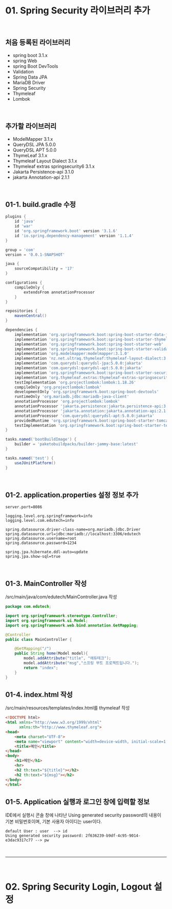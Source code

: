 # 01. Spring Security 라이브러리 추가

<br>

## 처음 등록된 라이브러리
- spring boot 3.1.x
- spring Web
- spring Boot DevTools
- Validation
- Spring Data JPA
- MariaDB Driver
- Spring Security
- Thymeleaf
- Lombok

<br>

## 추가할 라이브러리
- ModelMapper 3.1.x
- QueryDSL JPA 5.0.0
- QueryDSL APT 5.0.0
- ThymeLeaf 3.1.x
- Thymeleaf Layout Dialect 3.1.x
- Thymeleaf extras springsecurity6 3.1.x
- Jakarta Persistence-api 3.1.0
- jakarta Annotation-api 2.1.1

<br>

## 01-1. build.gradle 수정

```groovy
plugins {
	id 'java'
	id 'war'
	id 'org.springframework.boot' version '3.1.6'
	id 'io.spring.dependency-management' version '1.1.4'
}

group = 'com'
version = '0.0.1-SNAPSHOT'

java {
	sourceCompatibility = '17'
}

configurations {
	compileOnly {
		extendsFrom annotationProcessor
	}
}

repositories {
	mavenCentral()
}

dependencies {
	implementation 'org.springframework.boot:spring-boot-starter-data-jpa'
	implementation 'org.springframework.boot:spring-boot-starter-thymeleaf'
	implementation 'org.springframework.boot:spring-boot-starter-web'
	implementation 'org.springframework.boot:spring-boot-starter-validation'
	implementation 'org.modelmapper:modelmapper:3.1.0'
	implementation 'nz.net.ultraq.thymeleaf:thymeleaf-layout-dialect:3.1.0'
	implementation 'com.querydsl:querydsl-jpa:5.0.0:jakarta'			//QueryDSL 추가1
	implementation 'com.querydsl:querydsl-apt:5.0.0:jakarta'			//QueryDSL 추가2
	implementation 'org.springframework.boot:spring-boot-starter-security'	//Spring Security 추가1 - 기본 spring security 활성화
	implementation 'org.thymeleaf.extras:thymeleaf-extras-springsecurity6'	//Spring Security 추가2 - thymeleaf에서 <div sec:> 로 시작하는 태그를 활성화
	testImplementation 'org.projectlombok:lombok:1.18.26'
	compileOnly 'org.projectlombok:lombok'
	developmentOnly 'org.springframework.boot:spring-boot-devtools'
	runtimeOnly 'org.mariadb.jdbc:mariadb-java-client'
	annotationProcessor 'org.projectlombok:lombok'
	annotationProcessor 'jakarta.persistence:jakarta.persistence-api:3.1.0'		//QueryDSL 추가3
	annotationProcessor 'jakarta.annotation:jakarta.annotation-api:2.1.1'		//QueryDSL 추가4
	annotationProcessor 'com.querydsl:querydsl-apt:5.0.0:jakarta'			//QueryDSL 추가5
	providedRuntime 'org.springframework.boot:spring-boot-starter-tomcat'
	testImplementation 'org.springframework.boot:spring-boot-starter-test'
}

tasks.named('bootBuildImage') {
	builder = 'paketobuildpacks/builder-jammy-base:latest'
}

tasks.named('test') {
	useJUnitPlatform()
}
```

<br>

## 01-2. application.properties 설정 정보 추가

```properties
server.port=8086

logging.level.org.springframework=info
logging.level.com.edutech=info

spring.datasource.driver-class-name=org.mariadb.jdbc.Driver
spring.datasource.url=jdbc:mariadb://localhost:3306/edutech
spring.datasource.username=root
spring.datasource.password=1234

spring.jpa.hibernate.ddl-auto=update
spring.jpa.show-sql=true
```

<br>

## 01-3. MainController 작성

/src/main/java/com/edutech/MainController.java 작성

```java
package com.edutech;

import org.springframework.stereotype.Controller;
import org.springframework.ui.Model;
import org.springframework.web.bind.annotation.GetMapping;

@Controller
public class MainController {

    @GetMapping("/")
    public String home(Model model){
        model.addAttribute("title", "에듀테크");
        model.addAttribute("msg","스프링 부트 프로젝트입니다.");
        return "index";
    }
}
```


## 01-4. index.html 작성

/src/main/resources/templates/index.html를 thymeleaf 작성

```html
<!DOCTYPE html>
<html xmlns="http://www.w3.org/1999/xhtml"
      xmlns:th="http://www.thymeleaf.org">
<head>
    <meta charset="UTF-8">
    <meta name="viewport" content="width=device-width, initial-scale=1.0">
    <title>메인</title>
</head>
<body>
    <h1>메인</h1>
    <hr>
    <h2 th:text="${title}"></h2>
    <h2 th:text="${msg}"></h2>
</body>
</html>
```

## 01-5. Application 실행과 로그인 창에 입력할 정보

IDE에서 실행시 콘솔 창에 나타난 Using generated security password의 내용이 기본 비밀번호이며, 기본 사용자 아이디는 user이다.

```console
default User : user  --> id
Using generated security password: 2f636239-b9df-4c95-9014-e3dac9317c77 --> pw
```

<br>
<hr>
<br>

# 02. Spring Security Login, Logout 설정